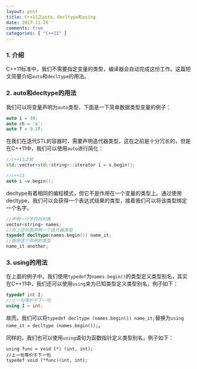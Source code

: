 ```yaml
---
layout: post
title: C++11之auto、decltype和using
date: 2017-11-26
comments: true
categories: [ "C++11" ]
---
```


### 1. 介绍

C++11标准中，我们不需要指定变量的类型，编译器会自动完成这份工作。这篇短文简要介绍`auto`和`decltype`的用法。

### 2. auto和decltype的用法

我们可以将变量声明为`auto`类型，下面是一下简单数据类型变量的例子：

```cpp
auto i = 10;
auto ch = 'a';
auto f = 9.2f;
```

在我们在迭代STL的容器时，需要声明迭代器类型，这在之前是十分冗长的，但是在C++11中，我们可以使用`auto`进行简化：

```cpp
//c++11之前
std::vector<std::string>::iterator i = v.begin();

//c++11
auto i =v.begin();
```
decltype有着相同的编程模式，但它不是作用在一个变量的类型上。通过使用decltype，我们可以会获得一个表达式结果的类型，接着我们可以将该类型绑定一个名字。

```cpp
//声明一个字符创列表
vector<string> names;
//为上述列表声明一个迭代器类型
typedef decltype(names.begin()) name_it;
//服用这个声明的类型
name_it another;
```

### 3. using的用法

在上面的例子中。我们使用`typedef`为`names.begin()`的类型定义类型别名，其实在C++11中，我们还可以使用`using`来为已知类型定义类型别名，例子如下：

```cpp
typedef int I;
//上一句等价于下一句
using I = int;
```
故而，我们可以将`typedef decltype (names.begin()) name_it;`替换为`using name_it = decltype (names.begin());`。

同样的，我们也可以使用`using`语句为函数指针定义类型别名，例子如下：

```
using func = void (*) (int, int);
//上一句等价于下一句
typedef void (*func)(int, int);
```






